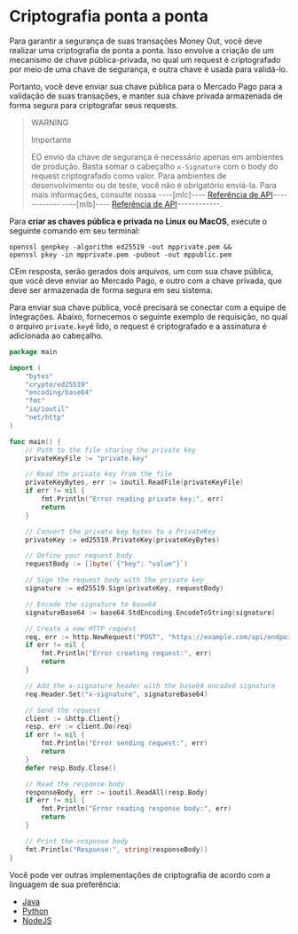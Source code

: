 # Criptografia ponta a ponta

Para garantir a segurança de suas transações Money Out, você deve realizar uma criptografia de ponta a ponta. Isso envolve a criação de um mecanismo de chave pública-privada, no qual um request é criptografado por meio de uma chave de segurança, e outra chave é usada para validá-lo.

Portanto, você deve enviar sua chave pública para o Mercado Pago para a validação de suas transações, e manter sua chave privada armazenada de forma segura para criptografar seus requests.


> WARNING
> 
> Importante
>
> EO envio da chave de segurança é necessário apenas em ambientes de produção.  Basta somar o cabeçalho `x-Signature` com o body do request criptografado como valor. Para ambientes de desenvolvimento ou de teste, você não é obrigatório enviá-la. Para mais informações, consulte nossa ----[mlc]---- [Referência de API](/developers/pt/reference/money-out/bank-transfer-mlc/post)------------ ----[mlb]---- [Referência de API](/developers/pt/reference/money-out/bank-transfer-mlb/post)------------.

Para **criar as chaves pública e privada no Linux ou MacOS**, execute o seguinte comando em seu terminal:

```terminal
openssl genpkey -algorithm ed25519 -out mpprivate.pem && 
openssl pkey -in mpprivate.pem -pubout -out mppublic.pem
```

CEm resposta, serão gerados dois arquivos, um com sua chave pública, que você deve enviar ao Mercado Pago, e outro com a chave privada, que deve ser armazenada de forma segura em seu sistema.

Para enviar sua chave pública, você precisará se conectar com a equipe de Integrações. Abaixo, fornecemos o seguinte exemplo de requisição, no qual o arquivo `private.key`é lido, o request é criptografado e a assinatura é adicionada ao cabeçalho.

```Go
package main

import (
    "bytes"
    "crypto/ed25519"
    "encoding/base64"
    "fmt"
    "io/ioutil"
    "net/http"
)

func main() {
    // Path to the file storing the private key
    privateKeyFile := "private.key"

    // Read the private key from the file
    privateKeyBytes, err := ioutil.ReadFile(privateKeyFile)
    if err != nil {
        fmt.Println("Error reading private key:", err)
        return
    }

    // Convert the private key bytes to a PrivateKey
    privateKey := ed25519.PrivateKey(privateKeyBytes)

    // Define your request body
    requestBody := []byte(`{"key": "value"}`)

    // Sign the request body with the private key
    signature := ed25519.Sign(privateKey, requestBody)

    // Encode the signature to base64
    signatureBase64 := base64.StdEncoding.EncodeToString(signature)

    // Create a new HTTP request
    req, err := http.NewRequest("POST", "https://example.com/api/endpoint", bytes.NewBuffer(requestBody))
    if err != nil {
        fmt.Println("Error creating request:", err)
        return
    }

    // Add the x-signature header with the base64 encoded signature
    req.Header.Set("x-signature", signatureBase64)

    // Send the request
    client := &http.Client{}
    resp, err := client.Do(req)
    if err != nil {
        fmt.Println("Error sending request:", err)
        return
    }
    defer resp.Body.Close()

    // Read the response body
    responseBody, err := ioutil.ReadAll(resp.Body)
    if err != nil {
        fmt.Println("Error reading response body:", err)
        return
    }

    // Print the response body
    fmt.Println("Response:", string(responseBody))
}
```

Você pode ver outras implementações de criptografia de acordo com a linguagem de sua preferência: 
 * [Java](https://github.com/google/tink)
 * [Python](https://github.com/google/tink)
 * [NodeJS](https://nodejs.org/api/crypto.html#crypto_class_sign)

